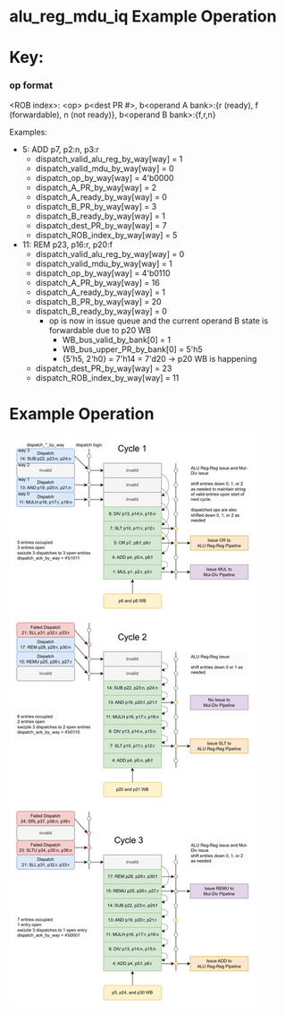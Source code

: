 # alu_reg_mdu_iq Example Operation

# Key:

### op format
\<ROB index>: \<op> p\<dest PR #>, b\<operand A bank>:{r (ready), f (forwardable), n (not ready)}, b\<operand B bank>:{f,r,n}

Examples:
- 5: ADD p7, p2:n, p3:r
    - dispatch_valid_alu_reg_by_way[way] = 1
    - dispatch_valid_mdu_by_way[way] = 0
    - dispatch_op_by_way[way] = 4'b0000
    - dispatch_A_PR_by_way[way] = 2
    - dispatch_A_ready_by_way[way] = 0
    - dispatch_B_PR_by_way[way] = 3
    - dispatch_B_ready_by_way[way] = 1
    - dispatch_dest_PR_by_way[way] = 7
    - dispatch_ROB_index_by_way[way] = 5
- 11: REM p23, p16:r, p20:f
    - dispatch_valid_alu_reg_by_way[way] = 0
    - dispatch_valid_mdu_by_way[way] = 1
    - dispatch_op_by_way[way] = 4'b0110
    - dispatch_A_PR_by_way[way] = 16
    - dispatch_A_ready_by_way[way] = 1
    - dispatch_B_PR_by_way[way] = 20
    - dispatch_B_ready_by_way[way] = 0
        - op is now in issue queue and the current operand B state is forwardable due to p20 WB
            - WB_bus_valid_by_bank[0] = 1
            - WB_bus_upper_PR_by_bank[0] = 5'h5
            - {5'h5, 2'h0} = 7'h14 = 7'd20 -> p20 WB is happening
    - dispatch_dest_PR_by_way[way] = 23
    - dispatch_ROB_index_by_way[way] = 11

# Example Operation

![alu_reg_mdu_iq Example Operation](alu_reg_mdu_iq_example.png)
